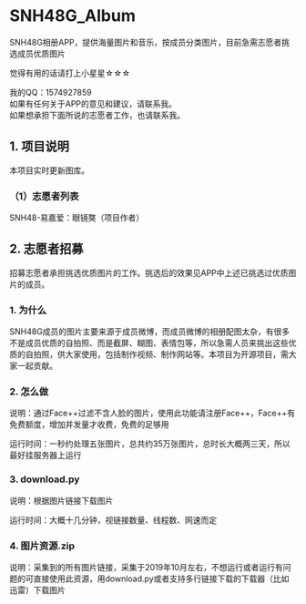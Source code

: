 # SNH48G_Album
SNH48G相册APP，提供海量图片和音乐，按成员分类图片，目前急需志愿者挑选成员优质图片

觉得有用的话请打上小星星☆☆☆  

我的QQ：1574927859  
如果有任何关于APP的意见和建议，请联系我。  
如果想承担下面所说的志愿者工作，也请联系我。  

## 1. 项目说明
本项目实时更新图库。  
### （1）志愿者列表
  SNH48-易嘉爱：眼镜獒（项目作者）

## 2. 志愿者招募  
招募志愿者承担挑选优质图片的工作。挑选后的效果见APP中上述已挑选过优质图片的成员。  

### 1. 为什么
SNH48G成员的图片主要来源于成员微博，而成员微博的相册配图太杂，有很多不是成员优质的自拍照、而是截屏、糊图、表情包等，所以急需人员来挑出这些优质的自拍照，供大家使用，包括制作视频、制作网站等。本项目为开源项目，需大家一起贡献。  

### 2. 怎么做
说明：通过Face++过滤不含人脸的图片，使用此功能请注册Face++，Face++有免费额度，增加并发量才收费，免费的足够用  

运行时间：一秒约处理五张图片，总共约35万张图片，总时长大概两三天，所以最好挂服务器上运行

### 3. download.py
说明：根据图片链接下载图片  

运行时间：大概十几分钟，视链接数量、线程数、网速而定
  
### 4. 图片资源.zip
说明：采集到的所有图片链接，采集于2019年10月左右，不想运行或者运行有问题的可直接使用此资源，用download.py或者支持多行链接下载的下载器（比如迅雷）下载图片
